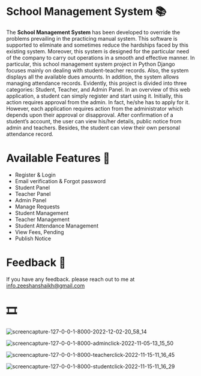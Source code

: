 # School Management System :books:
The  __School Management System__ has been developed to override the problems prevailing in the practicing manual system.
This software is supported to eliminate and sometimes reduce the hardships faced by this existing system.
Moreover, this system is designed for the particular need of the company to carry out operations in a smooth and effective manner.
In particular, this school management system project in Python Django focuses mainly on dealing with student-teacher records. Also, the system displays all the available dues amounts. In addition, the system allows managing attendance records. Evidently, this project is divided into three categories: Student, Teacher, and Admin Panel. In an overview of this web application, a student can simply register and start using it. Initially, this action requires approval from the admin. In fact, he/she has to apply for it. However, each application requires action from the administrator which depends upon their approval or disapproval. After confirmation of a student’s account, the user can view his/her details, public notice from admin and teachers. Besides, the student can view their own personal attendance record.

# Available Features :pushpin:
- Register & Login
- Email verification & Forgot password 
- Student Panel
- Teacher Panel
- Admin Panel
- Manage Requests
- Student Management
- Teacher Management
- Student Attendance Management
- View Fees, Pending
- Publish Notice

# Feedback :envelope_with_arrow:
If you have any feedback. please reach out to me at info.zeeshanshaikh@gmail.com

# 🎞

![screencapture-127-0-0-1-8000-2022-12-02-20_58_14](https://user-images.githubusercontent.com/88139550/205327859-371b2a17-3866-499c-9a04-bc01ee580410.png)

![screencapture-127-0-0-1-8000-adminclick-2022-11-05-13_15_50](https://user-images.githubusercontent.com/88139550/200179762-71104df2-22a7-4564-a61d-62fe3a2d5be9.png)

![screencapture-127-0-0-1-8000-teacherclick-2022-11-15-11_16_45](https://user-images.githubusercontent.com/88139550/201836432-6c4b7a4a-4c55-48f4-b428-abcfc00af1bd.png)

![screencapture-127-0-0-1-8000-studentclick-2022-11-15-11_16_29](https://user-images.githubusercontent.com/88139550/201836445-5e71f2e7-83b8-44a4-80e9-f0e1ba69e686.png)

